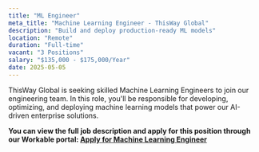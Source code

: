 ```yaml
---
title: "ML Engineer"
meta_title: "Machine Learning Engineer - ThisWay Global"
description: "Build and deploy production-ready ML models"
location: "Remote"
duration: "Full-time"
vacant: "3 Positions"
salary: "$135,000 - $175,000/Year"
date: 2025-05-05
---
```


ThisWay Global is seeking skilled Machine Learning Engineers to join our engineering team. In this role, you'll be responsible for developing, optimizing, and deploying machine learning models that power our AI-driven enterprise solutions.

**You can view the full job description and apply for this position through our Workable portal: [Apply for Machine Learning Engineer](https://apply.workable.com/thiswayglobal/j/Machine-Learning-Engineer/)**
